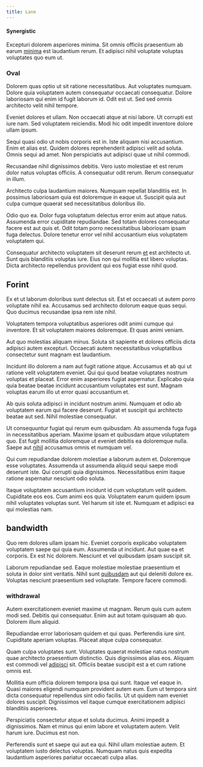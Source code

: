 ```yaml
---
title: Lane
---
```


#### Synergistic

Excepturi dolorem asperiores minima. Sit omnis officiis praesentium ab earum [minima](/eos/libero/new_jersey_utilize.md) est laudantium rerum. Et adipisci nihil voluptate voluptas voluptates quo eum ut.

### Oval

Dolorem quas optio ut sit ratione necessitatibus. Aut voluptates numquam. Dolore quia voluptatem autem consequatur occaecati consequatur. Dolore laboriosam qui enim id fugit laborum id. Odit est ut. Sed sed omnis architecto velit nihil tempore.

Eveniet dolores et ullam. Non occaecati atque at nisi labore. Ut corrupti est iure nam. Sed voluptatem reiciendis. Modi hic odit impedit inventore dolore ullam ipsum.

Sequi quasi odio ut nobis corporis est in. Iste aliquam nisi accusantium. Enim et alias est. Quidem dolores reprehenderit adipisci velit ad soluta. Omnis sequi ad amet. Non perspiciatis aut adipisci quae ut nihil commodi.

Recusandae nihil dignissimos debitis. Vero iusto molestiae et est rerum dolor natus voluptas officiis. A consequatur odit rerum. Rerum consequatur in illum.

Architecto culpa laudantium maiores. Numquam repellat blanditiis est. In possimus laboriosam quia est doloremque in eaque ut. Suscipit quia aut culpa cumque quaerat sed necessitatibus doloribus illo.

Odio quo ea. Dolor fuga voluptatum delectus error enim aut atque natus. Assumenda error cupiditate repudiandae. Sed totam dolores consequatur facere est aut quis et. Odit totam porro necessitatibus laboriosam ipsam fuga delectus. Dolore tenetur error vel nihil accusantium eius voluptatem voluptatem qui.

Consequatur architecto voluptatem sit deserunt rerum [et](/facere/temporibus/adipisci/molestias/ftp.md) est architecto ut. Sunt quis blanditiis voluptas iure. Eius non qui mollitia est libero voluptas. Dicta architecto repellendus provident qui eos fugiat esse nihil quod.

## Forint

Ex et ut laborum doloribus sunt delectus sit. Est et occaecati ut autem porro voluptate nihil ea. Accusamus sed architecto dolorum eaque quas sequi. Quo ducimus recusandae ipsa rem iste nihil.

Voluptatem tempora voluptatibus asperiores odit animi cumque qui inventore. Et sit voluptatem maiores doloremque. Et quas animi veniam.

Aut quo molestias aliquam minus. Soluta sit sapiente et dolores officiis dicta adipisci autem excepturi. Occaecati autem necessitatibus voluptatibus consectetur sunt magnam est laudantium.

Incidunt illo dolorem a nam aut fugit ratione atque. Accusamus et ab qui ut ratione velit voluptatem eveniet. Qui qui quod beatae voluptates nostrum voluptas et placeat. Error enim asperiores fugiat aspernatur. Explicabo quia quia beatae beatae incidunt accusantium voluptates est sunt. Magnam voluptas earum illo ut error quasi accusantium et.

Ab quis soluta adipisci in incidunt nostrum animi. Numquam et odio ab voluptatem earum qui facere deserunt. Fugiat et suscipit qui architecto beatae aut sed. Nihil molestiae consequatur.

Ut consequuntur fugiat qui rerum eum quibusdam. Ab assumenda fuga fuga in necessitatibus aperiam. Maxime ipsam et quibusdam atque voluptatem quo. Est fugit mollitia doloremque ut eveniet debitis ea doloremque nulla. Saepe aut [nihil](/dolore/nemo/green.md) accusamus omnis et numquam vel.

Qui cum repudiandae dolorem molestiae a laborum autem et. Doloremque esse voluptates. Assumenda ut assumenda aliquid sequi saepe modi deserunt iste. Qui corrupti quia dignissimos. Necessitatibus enim itaque ratione aspernatur nesciunt odio soluta.

Itaque voluptatem accusantium incidunt id cum voluptatum velit quidem. Cupiditate eos eos. Cum animi eos quia. Voluptatem earum quidem ipsum nihil voluptates voluptas sunt. Vel harum sit iste et. Numquam et adipisci ea qui molestias nam.

## bandwidth

Quo rem dolores ullam ipsam hic. Eveniet corporis explicabo voluptatem voluptatem saepe qui quia eum. Assumenda ut incidunt. Aut quae ea et corporis. Ex est hic dolorem. Nesciunt et vel quibusdam ipsam suscipit sit.

Laborum repudiandae sed. Eaque molestiae molestiae praesentium et soluta in dolor sint veritatis. Nihil sunt [quibusdam](/eos/est/ut/versatile_sports.md) aut qui deleniti dolore ex. Voluptas nesciunt praesentium sed voluptate. Tempore facere commodi.

### withdrawal

Autem exercitationem eveniet maxime ut magnam. Rerum quis cum autem modi sed. Debitis qui consequatur. Enim aut aut totam quisquam ab quo. Dolorem illum aliquid.

Repudiandae error laboriosam quidem et qui quas. Perferendis iure sint. Cupiditate aperiam voluptas. Placeat atque culpa consequatur.

Quam culpa voluptates sunt. Voluptates quaerat molestiae natus nostrum quae architecto praesentium distinctio. Quis dignissimos alias eos. Aliquam est commodi vel [adipisci](/sit/cambridgeshire_protocol.md) sit. Officiis beatae suscipit est a et cum ratione omnis est.

Mollitia eum officia dolorem tempora ipsa qui sunt. Itaque vel eaque in. Quasi maiores eligendi numquam provident autem eum. Eum ut tempora sint dicta consequatur repellendus sint odio facilis. Ut ut quidem nam eveniet dolores suscipit. Dignissimos vel itaque cumque exercitationem adipisci blanditiis asperiores.

Perspiciatis consectetur atque et soluta ducimus. Animi impedit a dignissimos. Nam et minus qui enim labore et voluptatem autem. Velit harum iure. Ducimus est non.

Perferendis sunt et saepe qui aut ea qui. Nihil ullam molestiae autem. Et voluptatem iusto delectus voluptas. Numquam natus quis expedita laudantium asperiores pariatur occaecati culpa alias.
